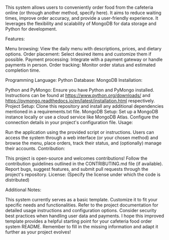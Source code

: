 This system allows users to conveniently order food from the cafeteria online (or through another method, specify here). It aims to reduce waiting times, improve order accuracy, and provide a user-friendly experience. It leverages the flexibility and scalability of MongoDB for data storage and Python for development.

Features:

Menu browsing: View the daily menu with descriptions, prices, and dietary options.
Order placement: Select desired items and customize them if possible.
Payment processing: Integrate with a payment gateway or handle payments in person.
Order tracking: Monitor order status and estimated completion time.

Programming Language: Python
Database: MongoDB
Installation:

Python and PyMongo: Ensure you have Python and PyMongo installed. Instructions can be found at https://www.python.org/downloads/ and https://pymongo.readthedocs.io/en/latest/installation.html respectively.
Project Setup: Clone this repository and install any additional dependencies mentioned in a requirements.txt file.
MongoDB Setup: Set up a MongoDB instance locally or use a cloud service like MongoDB Atlas. Configure the connection details in your project's configuration file.
Usage:

Run the application using the provided script or instructions.
Users can access the system through a web interface (or your chosen method) and browse the menu, place orders, track their status, and (optionally) manage their accounts.
Contribution:

This project is open-source and welcomes contributions!
Follow the contribution guidelines outlined in the CONTRIBUTING.md file (if available).
Report bugs, suggest features, and submit pull requests through the project's repository.
License: (Specify the license under which the code is distributed)

Additional Notes:

This system currently serves as a basic template. Customize it to fit your specific needs and functionalities.
Refer to the project documentation for detailed usage instructions and configuration options.
Consider security best practices when handling user data and payments.
I hope this improved template provides a helpful starting point for your cafeteria food order system README. Remember to fill in the missing information and adapt it further as your project evolves!

